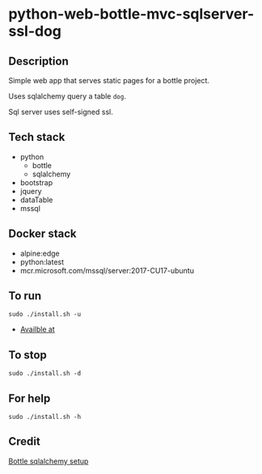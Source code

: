 # python-web-bottle-mvc-sqlserver-ssl-dog

## Description
Simple web app that serves static pages
for a bottle project.

Uses sqlalchemy query a table `dog`.

Sql server uses self-signed ssl.

## Tech stack
- python
  - bottle
  - sqlalchemy
- bootstrap
- jquery
- dataTable
- mssql

## Docker stack
- alpine:edge
- python:latest
- mcr.microsoft.com/mssql/server:2017-CU17-ubuntu

## To run
`sudo ./install.sh -u`
- [Availble at](http://localhost)

## To stop
`sudo ./install.sh -d`

## For help
`sudo ./install.sh -h`

## Credit
[Bottle sqlalchemy setup](https://github.com/iurisilvio/bottle-sqlalchemy/blob/master/examples/basic.py)

